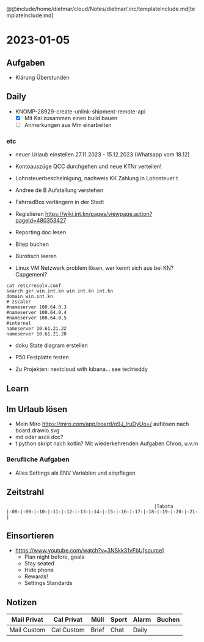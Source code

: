 @@include/home/dietmar/cloud/Notes/dietmar/.inc/templateInclude.md[templateInclude.md]

# 2023-01-05

## Aufgaben 
* Klärung Überstunden

## Daily

* KNOMP-28929-create-unlink-shipment-remote-api
  * [x] Mit Kai zusammen einen build bauen
  * [ ] Anmerkungen aus Mm einarbeiten

### etc

* neuer Urlaub einstellen 27.11.2023 - 15.12.2023 (Whatsapp vom 18.12)
* Kontoauszüge QCC durchgehen und neue KTNr verteilen!
* Lohnsteuerbescheinigung, nachweis KK Zahlung in Lohnsteuer t
* Andree de B Aufstellung verstehen

* FahrradBox verlängern in der Stadt

* Registieren https://wiki.int.kn/pages/viewpage.action?pageId=480353427
* Reporting doc lesen
* Bitep buchen
* Bürotisch leeren
* Linux VM Netzwerk problem lösen, wer kennt sich aus bei KN? Capgemeni?
````text
cat /etc/resolv.conf
search ger.win.int.kn win.int.kn int.kn
domain win.int.kn
# zscaler
#nameserver 100.64.0.3
#nameserver 100.64.0.4
#nameserver 100.64.0.5
#internal
nameserver 10.61.21.22
nameserver 10.61.21.20
````

* doku State diagram erstellen
* P50 Festplatte testen

* Zu Projekten: nextcloud with kibana... see techteddy







## Learn


## Im Urlaub lösen
* Mein Miro https://miro.com/app/board/o9J_lruDyUo=/ auflösen nach board.drawio.svg
* md oder ascii doc? 
* t python skript nach kotlin? Mit wiederkehrenden Aufgaben Chron, u.v.m
  

### Berufliche Aufgaben 
* Alles Settings als ENV Variablen und einpflegen

## Zeitstrahl

```text
                                                      |Tabata          
|-08-|-09-|-10-|-11-|-12-|-13-|-14-|-15-|-16-|-17-|-18-|-19-|-20-|-21-|
```                          
 




## Einsortieren
* https://www.youtube.com/watch?v=3NSkk31vFbU[source]
  * Plan night before, goals
  * Stay seated
  * Hide phone
  * Rewards!
  * Settings Standards


## Notizen

| Mail Privat |Cal Privat |Müll  |Sport  |Alarm |Buchen|
|-------------|-----------|------|-------|------|------|
| Mail Custom |Cal Custom |Brief |Chat   |Daily |      |
